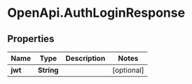 # OpenApi.AuthLoginResponse

## Properties
Name | Type | Description | Notes
------------ | ------------- | ------------- | -------------
**jwt** | **String** |  | [optional] 
